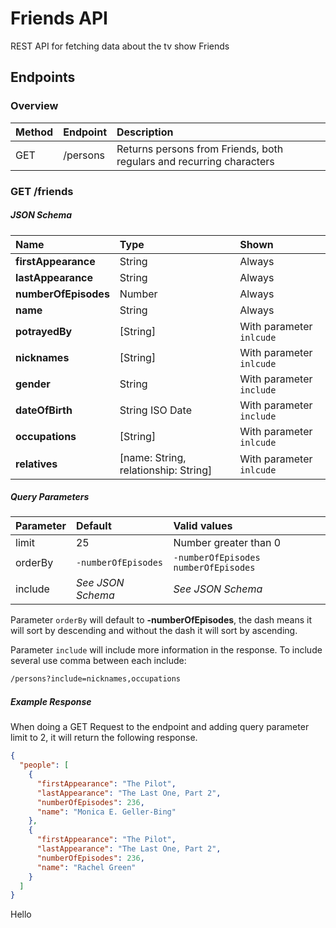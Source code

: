 # Friends API
REST API for fetching data about the tv show Friends

## Endpoints
### Overview
|Method       |Endpoint         |Description                                                                   |
|:------------|:----------------|:-----------------------------------------------------------------------------|
|GET          |/persons         |Returns persons from Friends, both regulars and recurring characters          |

### GET /friends

##### JSON Schema

|Name|Type|Shown|
|:---|:---|:----|
|**firstAppearance**|String|Always|
|**lastAppearance**|String|Always|
|**numberOfEpisodes**|Number|Always|
|**name**|String|Always|
|**potrayedBy**|[String]|With parameter `inlcude`|
|**nicknames**|[String]|With parameter `inlcude`|
|**gender**|String|With parameter `include`|
|**dateOfBirth**|String ISO Date|With parameter `include`|
|**occupations**|[String]|With parameter `inlcude`|
|**relatives**|[name: String, relationship: String]|With parameter `inlcude`|

##### Query Parameters

|Parameter|Default|Valid values|
|:--------|:------|:-----------|
|limit|25|Number greater than 0|
|orderBy|`-numberOfEpisodes`|`-numberOfEpisodes` `numberOfEpisodes`|
|include|*See JSON Schema*|*See JSON Schema*|

Parameter `orderBy` will default to **-numberOfEpisodes**, the dash means it will sort by descending and without the dash it will sort by ascending.

Parameter `include` will include more information in the response. To include several use comma between each include:

``` bash
/persons?include=nicknames,occupations
```

##### Example Response

When doing a GET Request to the endpoint and adding query parameter limit to 2, it will return the following response.


```JSON
{
  "people": [
    {
      "firstAppearance": "The Pilot",
      "lastAppearance": "The Last One, Part 2",
      "numberOfEpisodes": 236,
      "name": "Monica E. Geller-Bing"
    },
    {
      "firstAppearance": "The Pilot",
      "lastAppearance": "The Last One, Part 2",
      "numberOfEpisodes": 236,
      "name": "Rachel Green"
    }
  ]
}
```

Hello
